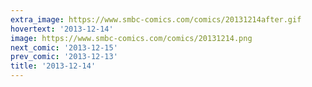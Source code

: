 ```yaml
---
extra_image: https://www.smbc-comics.com/comics/20131214after.gif
hovertext: '2013-12-14'
image: https://www.smbc-comics.com/comics/20131214.png
next_comic: '2013-12-15'
prev_comic: '2013-12-13'
title: '2013-12-14'
---
```


